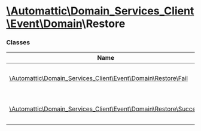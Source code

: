 # [\Automattic](../namespaces/automattic.md)[\Domain_Services_Client](../namespaces/automattic-domain-services-client.md)[\Event](../namespaces/automattic-domain-services-client-event.md)[\Domain](../namespaces/automattic-domain-services-client-event-domain.md)\Restore

### Classes

| Name | Summary |
|------|---------|
| [\Automattic\Domain_Services_Client\Event\Domain\Restore\Fail](../classes/Automattic-Domain-Services-Client-Event-Domain-Restore-Fail.md) | Failure event for a `Domain\Restore` command |
| [\Automattic\Domain_Services_Client\Event\Domain\Restore\Success](../classes/Automattic-Domain-Services-Client-Event-Domain-Restore-Success.md) | Success event for a `Domain\Restore` command. |
